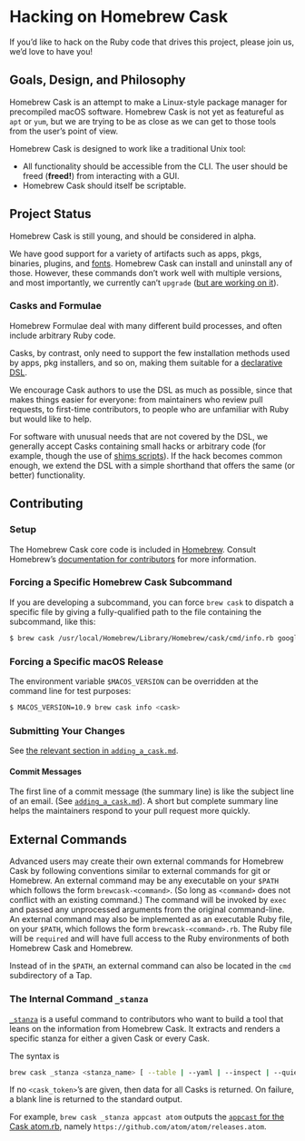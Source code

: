 # Hacking on Homebrew Cask

If you’d like to hack on the Ruby code that drives this project, please join us, we’d love to have you!

## Goals, Design, and Philosophy

Homebrew Cask is an attempt to make a Linux-style package manager for precompiled macOS software. Homebrew Cask is not yet as featureful as `apt` or `yum`, but we are trying to be as close as we can get to those tools from the user’s point of view.

Homebrew Cask is designed to work like a traditional Unix tool:

* All functionality should be accessible from the CLI. The user should be freed (**freed!**) from interacting with a GUI.
* Homebrew Cask should itself be scriptable.

## Project Status

Homebrew Cask is still young, and should be considered in alpha.

We have good support for a variety of artifacts such as apps, pkgs, binaries, plugins, and [fonts](https://github.com/Homebrew/homebrew-cask-fonts/). Homebrew Cask can install and uninstall any of those. However, these commands don’t work well with multiple versions, and most importantly, we currently can’t `upgrade` ([but are working on it](https://github.com/Homebrew/homebrew-cask/issues/29301)).

### Casks and Formulae

Homebrew Formulae deal with many different build processes, and often include arbitrary Ruby code.

Casks, by contrast, only need to support the few installation methods used by apps, pkg installers, and so on, making them suitable for a [declarative DSL](../cask_language_reference/).

We encourage Cask authors to use the DSL as much as possible, since that makes things easier for everyone: from maintainers who review pull requests, to first-time contributors, to people who are unfamiliar with Ruby but would like to help.

For software with unusual needs that are not covered by the DSL, we generally accept Casks containing small hacks or arbitrary code (for example, though the use of [shims scripts](https://github.com/Homebrew/homebrew-cask/issues/18809)). If the hack becomes common enough, we extend the DSL with a simple shorthand that offers the same (or better) functionality.

## Contributing

### Setup

The Homebrew Cask core code is included in [Homebrew](https://github.com/Homebrew/brew). Consult Homebrew’s [documentation for contributors](https://github.com/Homebrew/brew/tree/master/docs#contributors) for more information.

### Forcing a Specific Homebrew Cask Subcommand

If you are developing a subcommand, you can force `brew cask` to dispatch a specific file by giving a fully-qualified path to the file containing the subcommand, like this:

```bash
$ brew cask /usr/local/Homebrew/Library/Homebrew/cask/cmd/info.rb google-chrome
```

### Forcing a Specific macOS Release

The environment variable `$MACOS_VERSION` can be overridden at the command line for test purposes:

```bash
$ MACOS_VERSION=10.9 brew cask info <cask>
```

### Submitting Your Changes

See [the relevant section in `adding_a_cask.md`](adding_a_cask.md#submitting-your-changes).

#### Commit Messages

The first line of a commit message (the summary line) is like the subject line of an email. (See [`adding_a_cask.md`](adding_a_cask.md#commit-messages)). A short but complete summary line helps the maintainers respond to your pull request more quickly.

## External Commands

Advanced users may create their own external commands for Homebrew Cask by following conventions similar to external commands for git or Homebrew. An external command may be any executable on your `$PATH` which follows the form `brewcask-<command>`. (So long as `<command>` does not conflict with an existing command.) The command will be invoked by `exec` and passed any unprocessed arguments from the original command-line. An external command may also be implemented as an executable Ruby file, on your `$PATH`, which follows the form `brewcask-<command>.rb`. The Ruby file will be `required` and will have full access to the Ruby environments of both Homebrew Cask and Homebrew.

Instead of in the `$PATH`, an external command can also be located in the `cmd` subdirectory of a Tap.

### The Internal Command `_stanza`

[`_stanza`](https://github.com/Homebrew/brew/blob/master/Library/Homebrew/cask/cmd/internal_stanza.rb) is a useful command to contributors who want to build a tool that leans on the information from Homebrew Cask. It extracts and renders a specific stanza for either a given Cask or every Cask.

The syntax is

```bash
brew cask _stanza <stanza_name> [ --table | --yaml | --inspect | --quiet ] [ <cask_token> ... ]
```

If no `<cask_token>`’s are given, then data for all Casks is returned. On failure, a blank line is returned to the standard output.

For example, `brew cask _stanza appcast atom` outputs the [`appcast` for the Cask atom.rb](https://github.com/Homebrew/homebrew-cask/blob/43ad9d8ddbad71fbeee42710d567861f080fedf8/Casks/atom.rb#L7), namely `https://github.com/atom/atom/releases.atom`.
